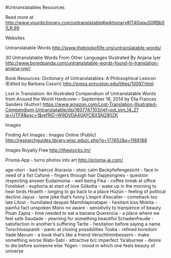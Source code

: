 #Untranslatables Resources

Read more at http://www.yourdictionary.com/untranslatable#wiktionary#lT4GqquS0RBb51LR.99

Websites

Untranslatable Words http://www.thebookoflife.org/untranslatable-words/

30 Untranslatable Words From Other Languages Illustrated By Anjana Iyer http://www.boredpanda.com/untranslatable-words-found-in-translation-anjana-iyer/

Book Resources: Dictionary of Untranslatables: A Philosophical Lexicon (Edited by Barbara Cassin) http://press.princeton.edu/titles/10097.html

Lost in Translation: An Illustrated Compendium of Untranslatable Words from Around the World Hardcover – September 16, 2014 by Ella Frances Sanders (Author) https://www.amazon.com/Lost-Translation-Illustrated-Compendium-Untranslatable/dp/1607747103/ref=pd_sim_14_2?ie=UTF8&psc=1&refRID=W9DVDA40AYCBXSN290ZK

Images

Finding Art Images : Images Online (Public) http://researchguides.library.wisc.edu/c.php?g=177652&p=1168188

Images Royalty Free http://thestocks.im/

Prisma App - turns photos into art http://prisma-ai.com/


age-otori - bad haircut
Ataraxia - stoic calm
Backpfeifengesicht - face in need of a fist
Cafuné - fingers through hair
Dapjeongneo - question /expecting answer
Eudaimonia - well being
Fika - coffee break at office
Forelsket - euphoria at start of love
Gökotta - wake up in the morning to hear birds
Hiraeth - longing to go back to a place
Hüzün - feeling of political decline
Jayus - lame joke that’s funny
L’esprit d’escalier - comeback too late
Litost - humiliated despair
Mamihlapinatapei - hesitant kiss
Mokita - painful fact unspoken
Mono no aware - sensitivity to transience of beauty
Pisan Zapra - time needed to eat a banana
Querencia - a place where we feel safe
Saudade - yearning for something beautiful
Schadenfreude - satisfaction in another’s suffering
Tartle - hesitation before saying a name
Torschlusspanik - panic at closing possibilities
Toska - refined boredom
Vade Mecum - a book that’s like a friend
Verschlimmbessern - make something worse
Wabi-Sabi - attractive b/c imperfect
Ya’aburnee - desire to die before someone else
Yūgen - mood in which one feels beauty of universe
